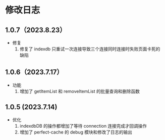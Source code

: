 # 修改日志

## 1.0.7（2023.8.23）

- 修复
  1. 修复了 indexdb 只重试一次连接导致三个连接同时连接时失败页面卡死的缺陷

## 1.0.6（2023.7.17）

- 功能
  1. 增加了 getItemList 和 removeItemList 的批量查询和删除函数

## 1.0.5 (2023.7.14)

- 优化
  1. indexdbDB 的操作都增加了等待 connection 连接完成才回调操作
  2. 增加了 perfect-cache 的 debug 模块和修改了日志的输出
